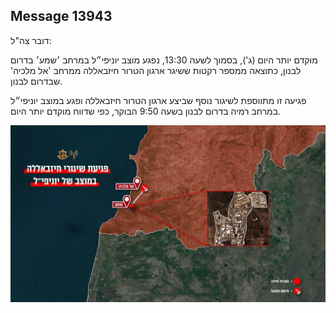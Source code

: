## Message 13943

דובר צה"ל:

מוקדם יותר היום (ג'), בסמוך לשעה 13:30, נפגע מוצב יוניפי״ל במרחב ׳שמע׳ בדרום לבנון, כתוצאה ממספר רקטות ששיגר ארגון הטרור חיזבאללה ממרחב 'אל מלכיה' שבדרום לבנון.

פגיעה זו מתווספת לשיגור נוסף שביצע ארגון הטרור חיזבאללה ופגע במוצב יוניפי״ל במרחב רמיה בדרום לבנון בשעה 9:50 הבוקר, כפי שדווח מוקדם יותר היום.

![Photo](13943/13943_photo.jpg)
